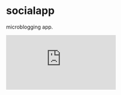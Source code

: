 # socialapp

microblogging app.


![doc](https://github.com/akshatgarg12/Social-Flutter-App/blob/master/social.html)
